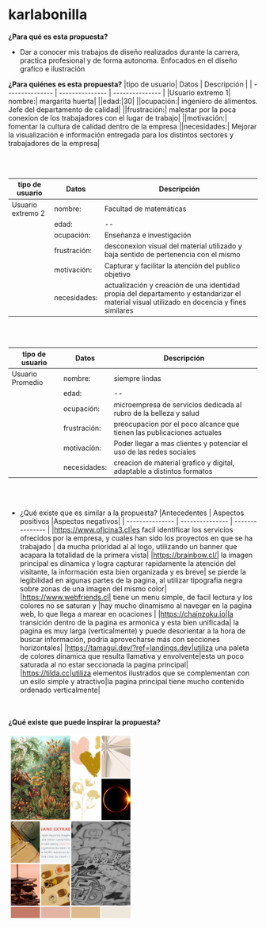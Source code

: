 # karlabonilla
**¿Para qué es esta propuesta?**
* Dar a conocer mis trabajos de diseño realizados durante la carrera, practica profesional y de forma autonoma. Enfocados en el diseño grafico e ilustración

**¿Para quiénes es esta propuesta?**
|tipo de usuario| Datos | Descripción |
| --------------- | --------------- | --------------- |
|Usuario extremo 1| nombre:| margarita huerta|
||edad:|30|
||ocupación:| ingeniero de alimentos. Jefe del departamento de calidad|
||frustración:| malestar por la poca conexion de los trabajadores con el lugar de trabajo|
||motivación:| fomentar la cultura de calidad dentro de la empresa 
||necesidades:| Mejorar la visualización e información entregada para los distintos sectores y trabajadores de la empresa|

<br></br>

|tipo de usuario| Datos | Descripción |
| --------------- | --------------- | --------------- |
|Usuario extremo 2| nombre:| Facultad de matemáticas|
||edad:|--|
||ocupación:| Enseñanza e investigación|
||frustración:| desconexion visual del material utilizado y baja sentido de pertenencia con el mismo 
||motivación:| Capturar y facilitar la atención del publico objetivo
||necesidades:| actualización y creación de una identidad propia del departamento y estandarizar el material visual utilizado en docencia y fines similares |

<br></br>

|tipo de usuario| Datos | Descripción |
| --------------- | --------------- | --------------- |
|Usuario Promedio| nombre:| siempre lindas|
||edad:|--|
||ocupación:| microempresa de servicios dedicada al rubro de la belleza y salud|
||frustración:| preocupacion por el poco alcance que tienen las publicaciones actuales
||motivación:| Poder llegar a mas clientes y potenciar el uso de las redes sociales
||necesidades:| creacion de material grafico y digital, adaptable a distintos formatos  |

<br></br>

* ¿Qué existe que es similar a la propuesta?
  |Antecedentes | Aspectos positivos |Aspectos negativos|
  | --------------- | --------------- | --------------- |
  |https://www.oficina3.cl|es facil identificar los servicios ofrecidos por la empresa, y cuales han sido los proyectos en que se ha trabajado | da mucha prioridad al al logo, utilizando un banner que acapara la totalidad de la primera vista|
  |https://brainbow.cl/| la imagen principal es dinamica y logra capturar rapidamente la atención del visitante, la información esta bien organizada y es breve| se pierde la legibilidad en algunas partes de la pagina, al utilizar tipografia negra sobre zonas de una imagen del mismo color|
  |https://www.webfriends.cl| tiene un menu simple, de facil lectura y los colores no se saturan y |hay mucho dinamismo al navegar en la pagina web, lo que llega a marear en ocaciones |
  |https://chainzoku.io|la transición dentro de la pagina es armonica y esta bien unificada| la pagina es muy larga (verticalmente) y puede desorientar a la hora de buscar información, podria aprovecharse más con secciones horizontales|
  |https://tamagui.dev/?ref=landings.dev|utiliza una paleta de colores dinamica que resulta llamativa y envolvente|esta un poco saturada al no estar seccionada la pagina principal|
  |https://tilda.cc|utiliza elementos ilustrados que se complementan con un esilo simple y atractivo|la pagina principal tiene mucho contenido ordenado verticalmente|

<br></br>
**¿Qué existe que puede inspirar la propuesta?**

<img src="https://github.com/Karlabo/karlabonilla/blob/main/img1.jpg" width="50%">
